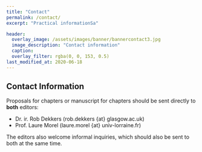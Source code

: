 ```yaml
---
title: "Contact"
permalink: /contact/
excerpt: "Practical informationSa"

header:
  overlay_image: /assets/images/banner/bannercontact3.jpg
  image_description: "Contact information"
  caption: 
  overlay_filter: rgba(0, 0, 153, 0.5)
last_modified_at: 2020-06-18
---
```


## Contact Information

Proposals for chapters or manuscript for chapters should be sent directly to **both** editors:
- Dr. ir. Rob Dekkers (rob.dekkers {at} glasgow.ac.uk)
- Prof. Laure Morel (laure.morel {at} univ-lorraine.fr)

The editors also welcome informal inquiries, which should also be sent to both at the same time.

